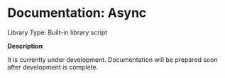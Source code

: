 # Documentation: Async

Library Type: Built-in library script

**Description**

It is currently under development. Documentation will be prepared soon after development is complete.
